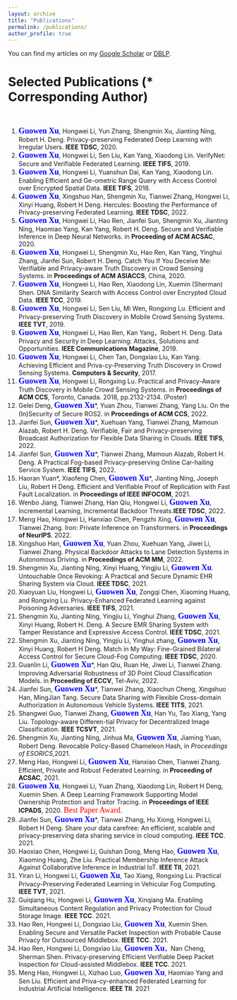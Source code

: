 ```yaml
---
layout: archive
title: "Publications"
permalink: /publications/
author_profile: true
---
```



You can find my articles on my [Google Scholar](https://scholar.google.com.hk/citations?user=MDKdG80AAAAJ&hl=zh-CN) or [DBLP](https://dblp.org/pid/87/10142.html).

**Selected Publications** (\* Corresponding Author) 
======
&nbsp;&nbsp;&nbsp;&nbsp;&nbsp;&nbsp;&nbsp;&nbsp;


 
1. **<font face="Times New Roman" color=blue size=4> Guowen Xu</font>**, Hongwei Li, Yun Zhang, Shengmin Xu, Jianting Ning, Robert H. Deng. Privacy-preserving Federated Deep Learning with Irregular Users. **IEEE TDSC**, 2020. 
2. **<font face="Times New Roman" color=blue size=4> Guowen Xu</font>**, Hongwei Li, Sen Liu, Kan Yang, Xiaodong Lin. VerifyNet: Secure and Verifiable Federated Learning. **IEEE TIFS**, 2019.
3. **<font face="Times New Roman" color=blue size=4> Guowen Xu</font>**, Hongwei Li, Yuanshun Dai, Kan Yang, Xiaodong Lin. Enabling Efficient and Ge-ometric Range Query with Access Control over Encrypted Spatial Data. **IEEE TIFS**,  2018.
4. **<font face="Times New Roman" color=blue size=4> Guowen Xu</font>**, Xingshuo Han, Shengmin Xu, Tianwei Zhang, Hongwei Li, Xinyi Huang, Robert H Deng. Hercules: Boosting the Performance of Privacy-preserving Federated Learning. **IEEE TDSC**, 2022. 
5. **<font face="Times New Roman" color=blue size=4> Guowen Xu</font>**, Hongwei Li, Hao Ren, Jianfei Sun, Shengmin Xu, Jianting Ning, Haomiao Yang, Kan Yang, Robert H. Deng. Secure and Verifiable Inference in Deep Neural Networks. in **Proceeding of ACM ACSAC**, 2020. 
6. **<font face="Times New Roman" color=blue size=4> Guowen Xu</font>**, Hongwei Li, Shengmin Xu, Hao Ren, Kan Yang, Yinghui Zhang, Jianfei Sun, Robert H. Deng. Catch You If You Deceive Me: Verifiable and Privacy-aware Truth Discovery in Crowd Sensing Systems. in **Proceedings of ACM ASIACCS**, China, 2020.
7. **<font face="Times New Roman" color=blue size=4> Guowen Xu</font>**, Hongwei Li, Hao Ren, Xiaodong Lin, Xuemin (Sherman) Shen. DNA Similarity Search with Access Control over Encrypted Cloud Data. **IEEE TCC**, 2019. 
8. **<font face="Times New Roman" color=blue size=4> Guowen Xu</font>**, Hongwei Li, Sen Liu, Mi Wen, Rongxing Lu. Efficient and Privacy-preserving Truth Discovery in Mobile Crowd Sensing Systems. **IEEE TVT**,  2019.
9. **<font face="Times New Roman" color=blue size=4> Guowen Xu</font>**, Hongwei Li, Hao Ren, Kan Yang，Robert H. Deng. Data Privacy and Security in Deep Learning: Attacks, Solutions and Opportunities. **IEEE Communications Magazine**, 2019. 
10. **<font face="Times New Roman" color=blue size=4> Guowen Xu</font>**, Hongwei Li, Chen Tan, Dongxiao Liu, Kan Yang. Achieving Efficient and Priva-cy-Preserving Truth Discovery in Crowd Sensing Systems. **Computers & Security**, 2017.
11. **<font face="Times New Roman" color=blue size=4> Guowen Xu</font>**, Hongwei Li, Rongxing Lu. Practical and Privacy-Aware Truth Discovery in Mobile Crowd Sensing Systems. in **Proceedings of ACM CCS**, Toronto, Canada. 2018, pp.2132-2134. (Poster)
12. Gelei Deng, **<font face="Times New Roman" color=blue size=4> Guowen Xu</font>**\*, Yuan Zhou, Tianwei Zhang, Yang Liu. On the (In)Security of Secure ROS2. in **Proceedings of ACM CCS**, 2022. 
13. Jianfei Sun, **<font face="Times New Roman" color=blue size=4> Guowen Xu</font>**\*, Xuehuan Yang, Tianwei Zhang, Mamoun Alazab, Robert H. Deng. Verifiable, Fair and Privacy-preserving Broadcast Authorization for Flexible Data Sharing in Clouds. **IEEE TIFS**, 2022.
14. Jianfei Sun, **<font face="Times New Roman" color=blue size=4> Guowen Xu</font>**\*, Tianwei Zhang, Mamoun Alazab, Robert H. Deng. A Practical Fog-based Privacy-preserving Online Car-hailing Service System. **IEEE TIFS**, 2022.
15. Haoran Yuan\*, Xiaofeng Chen, **<font face="Times New Roman" color=blue size=4> Guowen Xu</font>**\*, Jianting Ning, Joseph Liu, Robert H Deng.  Efficient and Verifiable Proof of Replication with Fast Fault Localization. in **Proceedings of IEEE INFOCOM**, 2021.
16. Wenbo Jiang, Tianwei Zhang, Han Qiu, Hongwei Li, **<font face="Times New Roman" color=blue size=4> Guowen Xu</font>**, Incremental Learning, Incremental Backdoor Threats.**IEEE TDSC**, 2022. 
17. Meng Hao, Hongwei Li, Hanxiao Chen, Pengzhi Xing, **<font face="Times New Roman" color=blue size=4> Guowen Xu</font>**, Tianwei Zhang. Iron: Private Inference on Transformers. in **Proceedings of NeurIPS**. 2022.
18. Xingshuo Han, **<font face="Times New Roman" color=blue size=4> Guowen Xu</font>**, Yuan Zhou, Xuehuan Yang, Jiwei Li, Tianwei Zhang. Physical Backdoor Attacks to Lane Detection Systems in Autonomous Driving. in **Proceedings of ACM MM**, 2022.
19. Shengmin Xu, Jianting Ning, Xinyi Huang, Yingjiu Li, **<font face="Times New Roman" color=blue size=4> Guowen Xu</font>**. Untouchable Once Revoking: A Practical and Secure Dynamic EHR Sharing System via Cloud. **IEEE TDSC**, 2021.  
20. Xiaoyuan Liu, Hongwei Li, **<font face="Times New Roman" color=blue size=4> Guowen Xu</font>**, Zongqi Chen, Xiaoming Huang, and Rongxing Lu. Privacy-Enhanced Federated Learning against Poisoning Adversaries. **IEEE TIFS**, 2021. 
21. Shengmin Xu, Jianting Ning, Yingjiu Li, Yinghui Zhang, **<font face="Times New Roman" color=blue size=4> Guowen Xu</font>**, Xinyi Huang, Robert H. Deng. A Secure EMR Sharing System with Tamper Resistance and Expressive Access Control. **IEEE TDSC**, 2021. 
22. Shengmin Xu, Jianting Ning, Yingjiu Li, Yinghui zhang, **<font face="Times New Roman" color=blue size=4> Guowen Xu</font>**, Xinyi Huang, Robert H Deng. Match in My Way: Fine-Grained Bilateral Access Control for Secure Cloud-Fog Computing. **IEEE TDSC**, 2020.
23. Guanlin Li, **<font face="Times New Roman" color=blue size=4> Guowen Xu</font>**\*, Han Qiu, Ruan He, Jiwei Li,  Tianwei Zhang. Improving Adversarial Robustness of 3D Point Cloud Classification Models. in **Proceeding of  ECCV**, Tel-Aviv, 2022.
24. Jianfei Sun,  **<font face="Times New Roman" color=blue size=4> Guowen Xu</font>**\*, Tianwei Zhang, Xiaochun Cheng, Xingshuo Han, MingJian Tang. Secure Data Sharing with Flexible Cross-domain Authorization in Autonomous Vehicle Systems. **IEEE TITS**, 2021.  
25. Shangwei Guo, Tianwei Zhang, **<font face="Times New Roman" color=blue size=4> Guowen Xu</font>**, Han Yu, Tao Xiang, Yang Liu. Topology-aware Differen-tial Privacy for Decentralized Image Classification. **IEEE TCSVT**, 2021. 
26. Shengmin Xu, Jianting Ning, Jinhua Ma, **<font face="Times New Roman" color=blue size=4> Guowen Xu</font>**, Jiaming Yuan, Robert Deng. Revocable Policy-Based Chameleon Hash, in *Proceedings of ESORICS*,2021.
27. Meng Hao, Hongwei Li, **<font face="Times New Roman" color=blue size=4> Guowen Xu</font>**, Hanxiao Chen, Tianwei Zhang. Efficient, Private and Robust Federated Learning. in **Proceeding of ACSAC**, 2021.
28. **<font face="Times New Roman" color=blue size=4> Guowen Xu</font>**, Hongwei Li, Yuan Zhang, Xiaodong Lin, Robert H Deng, Xuemin Shen. A Deep Learning Framework Supporting Model Ownership Protection and Traitor Tracing. in **Proceedings of IEEE ICPADS**, 2020. <font face="Times New Roman" color=red size=4> Best Paper Award</font>.
29. Jianfei Sun,  **<font face="Times New Roman" color=blue size=4> Guowen Xu</font>**\*, Tianwei Zhang, Hu Xiong, Hongwei Li, Robert H Deng. Share your data carefree: An efficient, scalable and privacy-preserving data sharing service in cloud computing. **IEEE TCC**. 2021.  
31. Haoxiao Chen, Hongwei Li, Guishan Dong, Meng Hao, **<font face="Times New Roman" color=blue size=4> Guowen Xu</font>**, Xiaoming Huang, Zhe Liu. Practical Membership Inference Attack Against Collaborative Inference in Industrial IoT. **IEEE TII**, 2021.
32. Yiran Li, Hongwei Li,  **<font face="Times New Roman" color=blue size=4> Guowen Xu</font>**, Tao Xiang, Rongxing Lu. Practical Privacy-Preserving Federated Learning in Vehicular Fog Computing. **IEEE TVT**, 2021. 
33. Guiqiang Hu, Hongwei Li, **<font face="Times New Roman" color=blue size=4> Guowen Xu</font>**, Xinqiang Ma. Enabling Simultaneous Content Regulation and Privacy Protection for Cloud Storage Image. **IEEE TCC**. 2021.  
34. Hao Ren, Hongwei Li, Dongxiao Liu,  **<font face="Times New Roman" color=blue size=4> Guowen Xu</font>**, Xuemin Shen. Enabling Secure and Versatile Packet Inspection with Probable Cause Privacy for Outsourced Middlebox. **IEEE TCC**. 2021. 
35. Hao Ren, Hongwei Li, Dongxiao Liu,  **<font face="Times New Roman" color=blue size=4> Guowen Xu</font>**，Nan Cheng, Sherman Shen. Privacy-preserving Efficient Verifiable Deep Packet Inspection for Cloud-assisted Middlebox.  **IEEE TCC**. 2021.  
36. Meng Hao, Hongwei Li, Xizhao Luo, **<font face="Times New Roman" color=blue size=4> Guowen Xu</font>**, Haomiao Yang and Sen Liu. Efficient and Priva-cy-enhanced Federated Learning for Industrial Artificial Intelligence. **IEEE TII**. 2021  















